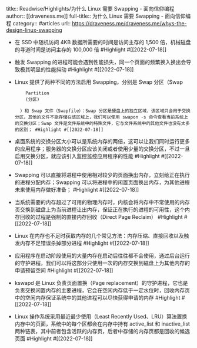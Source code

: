 title:: Readwise/Highlights/为什么 Linux 需要 Swapping - 面向信仰编程
author:: [[draveness.me]]
full-title:: 为什么 Linux 需要 Swapping - 面向信仰编程
category:: #articles
url:: https://draveness.me/draveness.me/whys-the-design-linux-swapping
- 在 SSD 中随机访问 4KB 数据所需要的时间是访问主存的 1,500 倍，机械磁盘的寻道时间是访问主存的 100,000 倍 #Highlight #[[2022-07-18]]
- 触发 Swapping 的进程可能会遇到性能损失，同一个页面的频繁换入换出会导致极其明显的性能抖动 #Highlight #[[2022-07-18]]
- Linux 提供了两种不同的方法启用 Swapping，分别是 Swap 分区（Swap 
        
          Partition
          (分区)
        
        ）和 Swap 文件（Swapfile）：Swap 分区是硬盘上的独立区域，该区域只会用于交换分区，其他的文件不能存储在该区域上，我们可以使用 swapon -s 命令查看当前系统上的交换分区；Swap 文件是文件系统中的特殊文件，它与文件系统中的其他文件也没有太多的区别； #Highlight #[[2022-07-18]]
- 桌面系统的交换分区大小可以是系统内存的两倍，这可以让我们同时运行更多的应用程序；服务器的交换分区应该关闭或者使用少量的交换分区，不过一旦启用交换分区，就应该引入监控监控应用程序的性能 #Highlight #[[2022-07-18]]
- Swapping 可以直接将进程中使用相对较少的页面换出内存，立刻给正在执行的进程分配内存；Swapping 可以将进程中的闲置页面换出内存，为其他进程未来使用内存做好准备； #Highlight #[[2022-07-18]]
- 当系统需要的内存超过了可用的物理内存时，内核会将内存中不常使用的内存页交换到磁盘上为当前进程让出内存，保证正在执行的进程的可用性，这个内存回收的过程是强制的直接内存回收（Direct Page Reclaim） #Highlight #[[2022-07-18]]
- Linux 在内存也不足时获取内存的几个常见方法：内存压缩、直接回收以及触发内存不足错误杀掉部分进程 #Highlight #[[2022-07-18]]
- 应用程序在启动阶段使用的大量内存在启动后往往都不会使用，通过后台运行的守护进程，我们可以将这部分只使用一次的内存交换到磁盘上为其他内存的申请预留空间 #Highlight #[[2022-07-18]]
- kswapd 是 Linux 负责页面置换（Page replacement）的守护进程，它也是负责交换闲置内存的主要进程，它会在空闲内存低于一定水位时，回收内存页中的空闲内存保证系统中的其他进程可以尽快获得申请的内存 #Highlight #[[2022-07-18]]
- Linux 操作系统采用最近最少使用（Least Recently Used、LRU）算法置换内存中的页面，系统中的每个区都会在内存中持有 active_list 和 inactive_list 两种链表，其中前者包含活跃的内存页，后者中存储的内存页都是回收的候选页面 #Highlight #[[2022-07-18]]